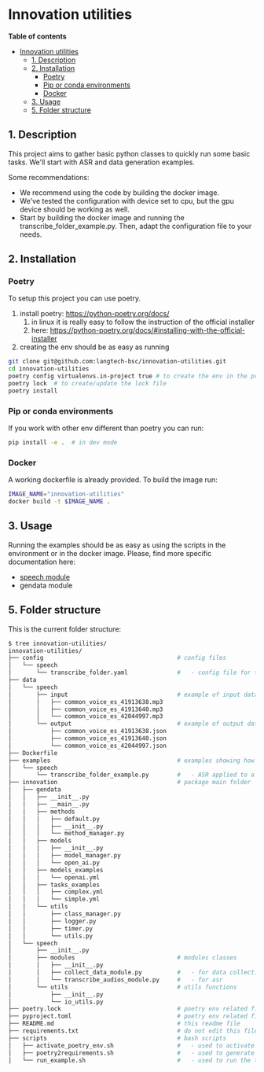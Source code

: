# Innovation utilities

**Table of contents**

- [Innovation utilities](#innovation-utilities)
  - [1. Description](#1-description)
  - [2. Installation](#2-installation)
    - [Poetry](#poetry)
    - [Pip or conda environments](#pip-or-conda-environments)
    - [Docker](#docker)
  - [3. Usage](#3-usage)
  - [5. Folder structure](#5-folder-structure)


##  1. Description

This project aims to gather basic python classes to quickly run some basic tasks. We'll start with ASR and data generation examples.

Some recommendations:
- We recommend using the code by building the docker image.
- We've tested the configuration with device set to cpu, but the gpu device should be working as well.
- Start by building the docker image and running the transcribe_folder_example.py. Then, adapt the configuration file to your needs.

##  2. Installation

### Poetry

To setup this project you can use poetry.

1. install poetry: https://python-poetry.org/docs/
   1. in linux it is really easy to follow the instruction of the official installer
   2. here: https://python-poetry.org/docs/#installing-with-the-official-installer
2. creating the env should be as easy as running
```bash
git clone git@github.com:langtech-bsc/innovation-utilities.git
cd innovation-utilities
poetry config virtualenvs.in-project true # to create the env in the project folder
poetry lock  # to create/update the lock file
poetry install
```

### Pip or conda environments

If you work with other env different than poetry you can run:

```bash
pip install -e .  # in dev mode
```

### Docker

A working dockerfile is already provided. To build the image run:

```bash
IMAGE_NAME="innovation-utilities"
docker build -t $IMAGE_NAME .
```

##  3. Usage

Running the examples should be as easy as using the scripts in the environment or in the docker image. Please, find more specific documentation here:
- [speech module](docs/README_speech.md)
- gendata module

## 5. Folder structure

This is the current folder structure:

```bash
$ tree innovation-utilities/
innovation-utilities/
├── config                                      # config files
│   └── speech
│       └── transcribe_folder.yaml              #   - config file for the corresponding example
├── data
│   └── speech
│       ├── input                               # example of input data
│       │   ├── common_voice_es_41913638.mp3
│       │   ├── common_voice_es_41913640.mp3
│       │   └── common_voice_es_42044997.mp3
│       └── output                              # example of output data
│           ├── common_voice_es_41913638.json
│           ├── common_voice_es_41913640.json
│           └── common_voice_es_42044997.json
├── Dockerfile
├── examples                                    # examples showing how the classes can be used
│   └── speech
│       └── transcribe_folder_example.py        #   - ASR applied to a folder
├── innovation                                  # package main folder
│   ├── gendata
│   │   ├── __init__.py
│   │   ├── __main__.py
│   │   ├── methods
│   │   │   ├── default.py
│   │   │   ├── __init__.py
│   │   │   └── method_manager.py
│   │   ├── models
│   │   │   ├── __init__.py
│   │   │   ├── model_manager.py
│   │   │   └── open_ai.py
│   │   ├── models_examples
│   │   │   └── openai.yml
│   │   ├── tasks_examples
│   │   │   ├── complex.yml
│   │   │   └── simple.yml
│   │   └── utils
│   │       ├── class_manager.py
│   │       ├── logger.py
│   │       ├── timer.py
│   │       └── utils.py
│   └── speech
│       ├── __init__.py
│       ├── modules                             # modules classes
│       │   ├── __init__.py
│       │   ├── collect_data_module.py          #   - for data collection
│       │   └── transcribe_audios_module.py     #   - for asr
│       └── utils                               # utils functions
│           ├── __init__.py
│           └── io_utils.py
├── poetry.lock                                 # poetry env related file
├── pyproject.toml                              # poetry env related file
├── README.md                                   # this readme file
├── requirements.txt                            # do not edit this file, generaed using scripts/poetry2requirements.sh
├── scripts                                     # bash scripts
│   ├── activate_poetry_env.sh                  #   - used to activate poetry env
│   ├── poetry2requirements.sh                  #   - used to generate requirements.txt
│   └── run_example.sh                          #   - used to run the transcribe_folder.py
```